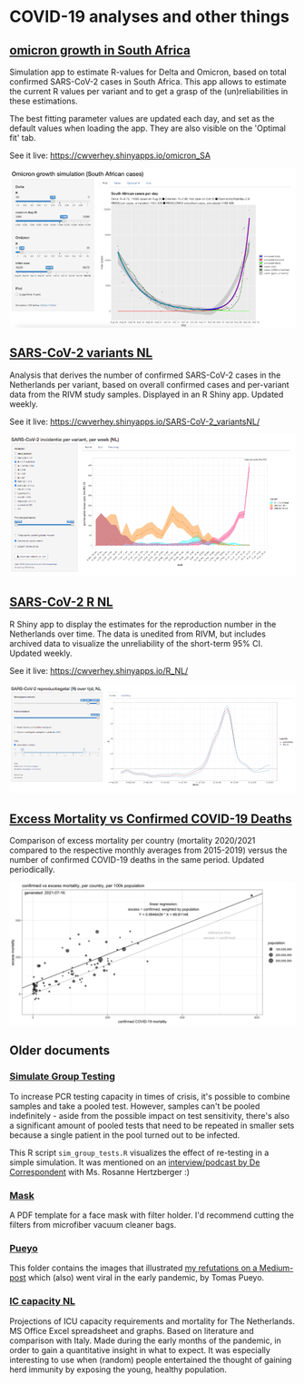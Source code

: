 # COVID-19 analyses and other things

## [omicron growth in South Africa](omicron_SA)

Simulation app to estimate R-values for Delta and Omicron, based on total confirmed SARS-CoV-2 cases in South Africa. This app allows to estimate the current R values per variant and to get a grasp of the (un)reliabilities in these estimations.
            
The best fitting parameter values are updated each day, and set as the default values when loading the app. They are also visible on the 'Optimal fit' tab.

See it live: https://cwverhey.shinyapps.io/omicron_SA

![screenshot preview](omicron_SA/screenshot.png)

## [SARS-CoV-2 variants NL](SARS-CoV-2_variantsNL)

Analysis that derives the number of confirmed SARS-CoV-2 cases in the Netherlands per variant, based on overall confirmed cases and per-variant data from the RIVM study samples. Displayed in an R Shiny app. Updated weekly.

See it live: https://cwverhey.shinyapps.io/SARS-CoV-2_variantsNL/

![screenshot preview](SARS-CoV-2_variantsNL/screenshot.png)

## [SARS-CoV-2 R NL](SARS-CoV-2_R_NL)

R Shiny app to display the estimates for the reproduction number in the Netherlands over time. The data is unedited from RIVM, but includes archived data to visualize the unreliability of the short-term 95% CI. Updated weekly.

See it live: https://cwverhey.shinyapps.io/R_NL/

![screenshot preview](SARS-CoV-2_R_NL/screenshot.png)

## [Excess Mortality vs Confirmed COVID-19 Deaths](excess_mortality)

Comparison of excess mortality per country (mortality 2020/2021 compared to the respective monthly averages from 2015-2019) versus the number of confirmed COVID-19 deaths in the same period. Updated periodically.

![graph preview](excess_mortality/confirmedVsExcessMortality.png)

## Older documents

### [Simulate Group Testing](sim_group_tests.R)

To increase PCR testing capacity in times of crisis, it's possible to combine samples and take a pooled test. However, samples can't be pooled indefinitely - aside from the possible impact on test sensitivity, there's also a significant amount of pooled tests that need to be repeated in smaller sets because a single patient in the pool turned out to be infected.

This R script `sim_group_tests.R` visualizes the effect of re-testing in a simple simulation. It was mentioned on an [interview/podcast by De Correspondent](https://pca.st/episode/bb1580b8-8f06-4cb8-a626-aacf4c74df08) with Ms. Rosanne Hertzberger :)

### [Mask](mask)

A PDF template for a face mask with filter holder. I'd recommend cutting the filters from microfiber vacuum cleaner bags.

### [Pueyo](Pueyo)

This folder contains the images that illustrated [my refutations on a Medium-post](https://medium.com/@casparverhey/while-the-general-conclusion-and-advice-are-pretty-sound-there-are-more-people-infected-than-we-e78557df6462) which (also) went viral in the early pandemic, by Tomas Pueyo.

### [IC capacity NL](IC%20capacity%20NL)

Projections of ICU capacity requirements and mortality for The Netherlands. MS Office Excel spreadsheet and graphs. Based on literature and comparison with Italy. Made during the early months of the pandemic, in order to gain a quantitative insight in what to expect. It was especially interesting to use when (random) people entertained the thought of gaining herd immunity by exposing the young, healthy population.
